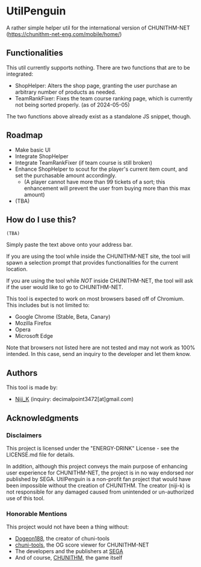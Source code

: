 # UtilPenguin
A rather simple helper util for the international version of CHUNITHM-NET (https://chunithm-net-eng.com/mobile/home/)

## Functionalities
This util currently supports nothing. 
There are two functions that are to be integrated:

- ShopHelper: Alters the shop page, granting the user purchase an arbitrary number of products as needed.
- TeamRankFixer: Fixes the team course ranking page, which is currently not being sorted properly. (as of 2024-05-05)

The two functions above already exist as a standalone JS snippet, though.

## Roadmap

* Make basic UI
* Integrate ShopHelper
* Integrate TeamRankFixer (if team course is still broken)
* Enhance ShopHelper to scout for the player's current item count, and set the purchasable amount accordingly.
  * (A player cannot have more than 99 tickets of a sort; this enhancement will prevent the user from buying more than this max amount)
* (TBA)

## How do I use this?
```
(TBA)
```
Simply paste the text above onto your address bar. 

If you are using the tool while inside the CHUNITHM-NET site, the tool will spawn a selection prompt that provides functionalities for the current location.

If you are using the tool while _NOT_ inside CHUNITHM-NET, the tool will ask if the user would like to go to CHUNITHM-NET. 

This tool is expected to work on most browsers based off of Chromium.
This includes but is not limited to:
* Google Chrome (Stable, Beta, Canary)
* Mozilla Firefox
* Opera
* Microsoft Edge

Note that browsers not listed here are not tested and may not work as 100% intended.
In this case, send an inquiry to the developer and let them know.

## Authors

This tool is made by:
- [Niji_K](https://github.com/niji-k) (inquiry: decimalpoint3472\[at\]gmail.com)

## Acknowledgments 

### Disclaimers

This project is licensed under the "ENERGY-DRINK" License - see the LICENSE.md file for details.

In addition, although this project conveys the main purpose of enhancing user experience for CHUNITHM-NET, the project is in no way endorsed nor published by SEGA. 
UtilPenguin is a non-profit fan project that would have been impossible without the creation of CHUNITHM.
The creator (niji-k) is not responsible for any damaged caused from unintended or un-authorized use of this tool.

### Honorable Mentions

This project would not have been a thing without:
* [Dogeon188](https://github.com/Dogeon188), the creator of chuni-tools
* [chuni-tools](https://github.com/Dogeon188/chuni-tools), the OG score viewer for CHUNITHM-NET
* The developers and the publishers at [SEGA](https://www.sega.com/)
* And of course, [CHUNITHM](https://chunithm.sega.com/), the game itself
